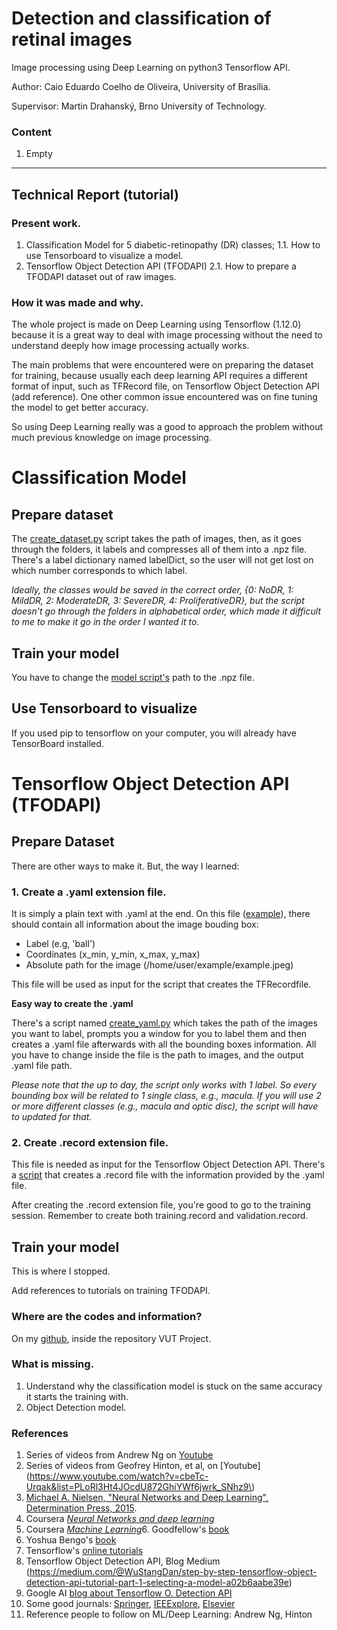 # Detection and classification of retinal images
Image processing using Deep Learning on python3 Tensorflow API.

Author: Caio Eduardo Coelho de Oliveira, University of Brasília.

Supervisor: Martin Drahanský, Brno University of Technology.

### Content

1. Empty

---
## Technical Report (tutorial)

### Present work.

1. Classification Model for 5 diabetic-retinopathy (DR) classes;
1.1. How to use Tensorboard to visualize a model.
2. Tensorflow Object Detection API (TFODAPI)
2.1. How to prepare a TFODAPI dataset out of raw images.


### How it was made and why.

The whole project is made on Deep Learning using Tensorflow (1.12.0) because it is a great way to deal with image processing without the need to understand deeply how image processing actually works. 

The main problems that were encountered were on preparing the dataset for training, because usually each deep learning API requires a different format of input, such as TFRecord file, on Tensorflow Object Detection API (add reference). One other common issue encountered was on fine tuning the model to get better accuracy.

So using Deep Learning really was a good to approach the problem without much previous knowledge on image processing.

# Classification Model

## Prepare dataset

The [create_dataset.py](https://github.com/Caduunb/VUT-Project/blob/master/Classification/create_dataset.py) script takes the path of images, then, as it goes through the folders, it labels and compresses all of them into a .npz file. There's a label dictionary named labelDict, so the user will not get lost on which number corresponds to which label.

*Ideally, the classes would be saved in the correct order, {0: NoDR, 1: MildDR, 2: ModerateDR, 3: SevereDR, 4: ProliferativeDR}, but the script doesn't go through the folders in alphabetical order, which made it difficult to me to make it go in the order I wanted it to.*

## Train your model

You have to change the [model script's](https://github.com/Caduunb/VUT-Project/blob/master/Classification/classification_model.py) path to the .npz file.

## Use Tensorboard to visualize 

If you used pip to tensorflow on your computer, you will already have TensorBoard installed.

# Tensorflow Object Detection API (TFODAPI)

## Prepare Dataset

There are other ways to make it. But, the way I learned:

### 1. Create a .yaml extension file. 

It is simply a plain text with .yaml at the end. On this file ([example](https://github.com/Caduunb/VUT-Project/blob/master/TFODAPI/tfodapi_dataset_test.yaml)), there should contain all information about the image bouding box:

* Label (e.g, 'ball')
* Coordinates (x_min, y_min, x_max, y_max)
* Absolute path for the image (/home/user/example/example.jpeg)

This file will be used as input for the script that creates the TFRecordfile.

**Easy way to create the .yaml**

There's a script named [create_yaml.py](https://github.com/Caduunb/VUT-Project/blob/master/TFODAPI/create_yaml.py) which takes the path of the images you want to label, prompts you a window for you to label them and then creates a .yaml file afterwards with all the bounding boxes information. All you have to change inside the file is the path to images, and the output .yaml file path.

*Please note that the up to day, the script only works with 1 label. So every bounding box will be related to 1 single class, e.g., macula. If you will use 2 or more different classes (e.g., macula and optic disc), the script will have to updated for that.*

### 2. Create .record extension file.

This file is needed as input for the Tensorflow Object Detection API. There's a [script](https://github.com/Caduunb/VUT-Project/blob/master/TFODAPI/create_tfRecordFile.py) that creates a .record file with the information provided by the .yaml file.

After creating the .record extension file, you're good to go to the training session. Remember to create both training.record and validation.record.

## Train your model

This is where I stopped. 

Add references to tutorials on training TFODAPI.

### Where are the codes and information?
On my [github](https://github.com/Caduunb), inside the repository VUT Project.

### What is missing.

1. Understand why the classification model is stuck on the same accuracy it starts the training with.
2. Object Detection model.

### References
1. Series of videos from Andrew Ng on [Youtube](https://www.youtube.com/playlist?list=PLkDaE6sCZn6Ec-XTbcX1uRg2_u4xOEky0)
1. Series of videos from Geofrey Hinton, et al, on [Youtube](https://www.youtube.com/watch?v=cbeTc-Urqak&list=PLoRl3Ht4JOcdU872GhiYWf6jwrk_SNhz9\)
2. [Michael A. Nielsen, "Neural Networks and Deep Learning", Determination Press, 2015](http://neuralnetworksanddeeplearning.com/). 
3. Coursera [*Neural Networks and deep learning*](https://www.coursera.org/learn/neural-networks-deep-learning)
4. Coursera [*Machine Learning*](https://www.coursera.org/learn/machine-learning/home/welcome)6. Goodfellow's [book](http://www.deeplearningbook.org/)
7. Yoshua Bengo's [book](http://www.iro.umontreal.ca/~bengioy/papers/ftml_book.pdf)
8. Tensorflow's [online tutorials](https://www.tensorflow.org/tutorials/)
11. Tensorflow Object Detection API, Blog Medium (https://medium.com/@WuStangDan/step-by-step-tensorflow-object-detection-api-tutorial-part-1-selecting-a-model-a02b6aabe39e)
14. Google AI [blog about Tensorflow O. Detection API](https://ai.googleblog.com/2017/06/supercharge-your-computer-vision-models.html)
9. Some good journals: [Springer](https://link.springer.com/), [IEEExplore](https://ieeexplore.ieee.org/Xplore/home.jsp), [Elsevier](https://www.elsevier.com/)
13. Reference people to follow on ML/Deep Learning: Andrew Ng, Hinton
